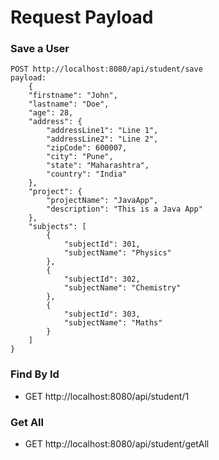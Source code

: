 # Request Payload

### Save a User
```
POST http://localhost:8080/api/student/save
payload: 
	{
    "firstname": "John",
    "lastname": "Doe",
    "age": 28,
    "address": {
        "addressLine1": "Line 1",
        "addressLine2": "Line 2",
        "zipCode": 600007,
        "city": "Pune",
        "state": "Maharashtra",
        "country": "India"
    },
    "project": {
        "projectName": "JavaApp",
        "description": "This is a Java App"
    },
    "subjects": [
        {
            "subjectId": 301,
            "subjectName": "Physics"
        },
        {
            "subjectId": 302,
            "subjectName": "Chemistry"
        },
        {
            "subjectId": 303,
            "subjectName": "Maths"
        }
    ]
}
```

### Find By Id
- GET http://localhost:8080/api/student/1

### Get All
- GET http://localhost:8080/api/student/getAll
